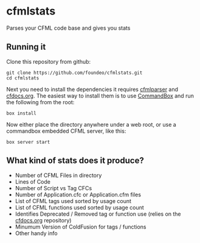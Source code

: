 # cfmlstats
Parses your CFML code base and gives you stats

## Running it

Clone this repository from github:

	git clone https://github.com/foundeo/cfmlstats.git
	cd cfmlstats

Next you need to install the dependencies it requires [cfmlparser](https://github.com/foundeo/cfmlparser) and [cfdocs.org](https://github.com/foundeo/cfdocs). The easiest way to install them is to use [CommandBox](https://www.ortussolutions.com/products/commandbox) and run the following from the root:

	box install

Now either place the directory anywhere under a web root, or use a commandbox embedded CFML server, like this:

	box server start

## What kind of stats does it produce?

* Number of CFML Files in directory
* Lines of Code
* Number of Script vs Tag CFCs
* Number of Application.cfc or Application.cfm files
* List of CFML tags used sorted by usage count
* List of CFML functions used sorted by usage count
* Identifies Deprecated / Removed tag or function use (relies on the [cfdocs.org](https://cfdocs.org/) repository)
* Minumum Version of ColdFusion for tags / functions
* Other handy info